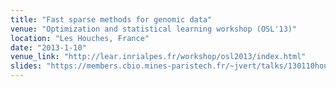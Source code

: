 ```yaml
---
title: "Fast sparse methods for genomic data"
venue: "Optimization and statistical learning workshop (OSL'13)"
location: "Les Houches, France"
date: "2013-1-10"
venue_link: "http://lear.inrialpes.fr/workshop/osl2013/index.html"
slides: "https://members.cbio.mines-paristech.fr/~jvert/talks/130110houches/houches.pdf"
---
```

